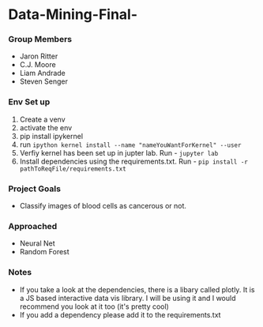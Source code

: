 # Data-Mining-Final-
### Group Members
- Jaron Ritter
- C.J. Moore
- Liam Andrade
- Steven Senger

### Env Set up
1. Create a venv
2. activate the env
3. pip install ipykernel
4. run `ipython kernel install --name "nameYouWantForKernel" --user`
5. Verfiy kernel has been set up in jupter lab. Run - `jupyter lab`
6. Install dependencies using the requirements.txt. Run - `pip install -r pathToReqFile/requirements.txt`

### Project Goals
- Classify images of blood cells as cancerous or not.

### Approached
- Neural Net
- Random Forest

### Notes
- If you take a look at the dependencies, there is a libary called plotly. It is a JS based interactive data vis library. I will be using it and I would recommend you look at it too (it's pretty cool)
- If you add a dependency please add it to the requirements.txt